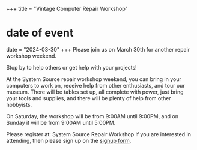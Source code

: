 +++
title = "Vintage Computer Repair Workshop"
# date of event
date = "2024-03-30"
+++
Please join us on March 30th for another repair workshop weekend.

Stop by to help others or get help with your projects!

At the System Source repair workshop weekend, you can bring in your computers to work on, 
receive help from other enthusiasts, and tour our museum. There will be tables set up, all 
complete with power, just bring your tools and supplies, and there will be plenty of help from other hobbyists.

On Saturday, the workshop will be from 9:00AM until 9:00PM, and on Sunday it will be from 9:00AM until 5:00PM.

Please register at: System Source Repair Workshop If you are interested in attending, 
then please sign up on the [signup form](https://ca.syssrc.com/wp/?page_id=85&civiwp=CiviCRM&q=civicrm%2Fevent%2Finfo&reset=1&id=456). 
